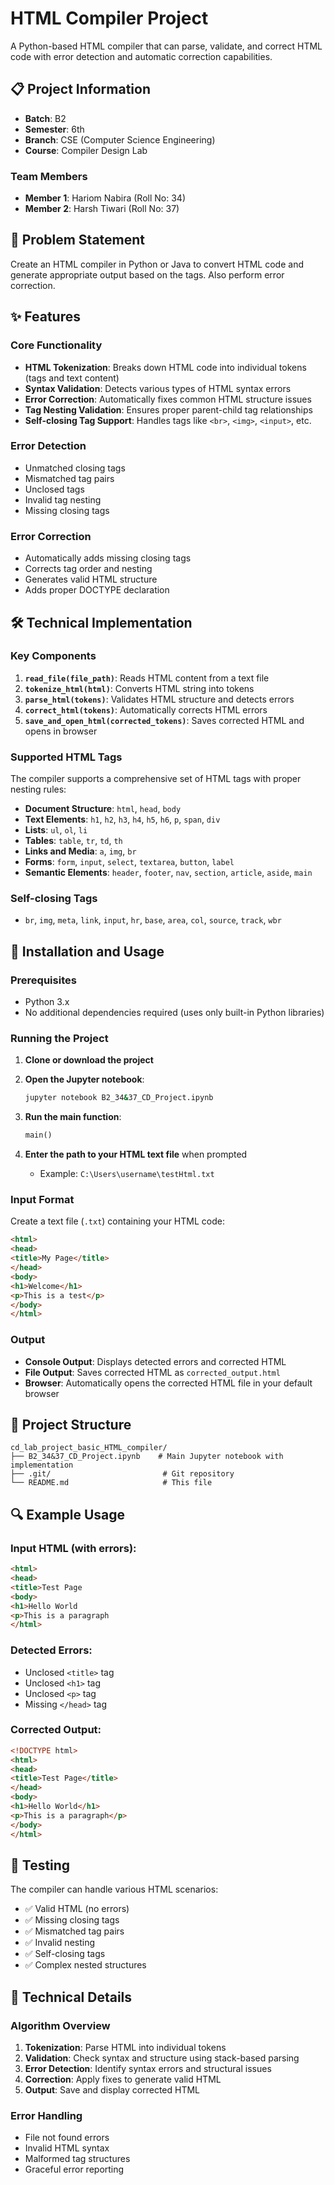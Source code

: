 # HTML Compiler Project

A Python-based HTML compiler that can parse, validate, and correct HTML code with error detection and automatic correction capabilities.

## 📋 Project Information

- **Batch**: B2
- **Semester**: 6th
- **Branch**: CSE (Computer Science Engineering)
- **Course**: Compiler Design Lab

### Team Members
- **Member 1**: Hariom Nabira (Roll No: 34)
- **Member 2**: Harsh Tiwari (Roll No: 37)

## 🎯 Problem Statement

Create an HTML compiler in Python or Java to convert HTML code and generate appropriate output based on the tags. Also perform error correction.

## ✨ Features

### Core Functionality
- **HTML Tokenization**: Breaks down HTML code into individual tokens (tags and text content)
- **Syntax Validation**: Detects various types of HTML syntax errors
- **Error Correction**: Automatically fixes common HTML structure issues
- **Tag Nesting Validation**: Ensures proper parent-child tag relationships
- **Self-closing Tag Support**: Handles tags like `<br>`, `<img>`, `<input>`, etc.

### Error Detection
- Unmatched closing tags
- Mismatched tag pairs
- Unclosed tags
- Invalid tag nesting
- Missing closing tags

### Error Correction
- Automatically adds missing closing tags
- Corrects tag order and nesting
- Generates valid HTML structure
- Adds proper DOCTYPE declaration

## 🛠️ Technical Implementation

### Key Components

1. **`read_file(file_path)`**: Reads HTML content from a text file
2. **`tokenize_html(html)`**: Converts HTML string into tokens
3. **`parse_html(tokens)`**: Validates HTML structure and detects errors
4. **`correct_html(tokens)`**: Automatically corrects HTML errors
5. **`save_and_open_html(corrected_tokens)`**: Saves corrected HTML and opens in browser

### Supported HTML Tags

The compiler supports a comprehensive set of HTML tags with proper nesting rules:

- **Document Structure**: `html`, `head`, `body`
- **Text Elements**: `h1`, `h2`, `h3`, `h4`, `h5`, `h6`, `p`, `span`, `div`
- **Lists**: `ul`, `ol`, `li`
- **Tables**: `table`, `tr`, `td`, `th`
- **Links and Media**: `a`, `img`, `br`
- **Forms**: `form`, `input`, `select`, `textarea`, `button`, `label`
- **Semantic Elements**: `header`, `footer`, `nav`, `section`, `article`, `aside`, `main`

### Self-closing Tags
- `br`, `img`, `meta`, `link`, `input`, `hr`, `base`, `area`, `col`, `source`, `track`, `wbr`

## 🚀 Installation and Usage

### Prerequisites
- Python 3.x
- No additional dependencies required (uses only built-in Python libraries)

### Running the Project

1. **Clone or download the project**
2. **Open the Jupyter notebook**:
   ```bash
   jupyter notebook B2_34&37_CD_Project.ipynb
   ```

3. **Run the main function**:
   ```python
   main()
   ```

4. **Enter the path to your HTML text file** when prompted
   - Example: `C:\Users\username\testHtml.txt`

### Input Format
Create a text file (`.txt`) containing your HTML code:
```html
<html>
<head>
<title>My Page</title>
</head>
<body>
<h1>Welcome</h1>
<p>This is a test</p>
</body>
</html>
```

### Output
- **Console Output**: Displays detected errors and corrected HTML
- **File Output**: Saves corrected HTML as `corrected_output.html`
- **Browser**: Automatically opens the corrected HTML file in your default browser

## 📁 Project Structure

```
cd_lab_project_basic_HTML_compiler/
├── B2_34&37_CD_Project.ipynb    # Main Jupyter notebook with implementation
├── .git/                         # Git repository
└── README.md                     # This file
```

## 🔍 Example Usage

### Input HTML (with errors):
```html
<html>
<head>
<title>Test Page
<body>
<h1>Hello World
<p>This is a paragraph
</html>
```

### Detected Errors:
- Unclosed `<title>` tag
- Unclosed `<h1>` tag  
- Unclosed `<p>` tag
- Missing `</head>` tag

### Corrected Output:
```html
<!DOCTYPE html>
<html>
<head>
<title>Test Page</title>
</head>
<body>
<h1>Hello World</h1>
<p>This is a paragraph</p>
</body>
</html>
```

## 🧪 Testing

The compiler can handle various HTML scenarios:
- ✅ Valid HTML (no errors)
- ✅ Missing closing tags
- ✅ Mismatched tag pairs
- ✅ Invalid nesting
- ✅ Self-closing tags
- ✅ Complex nested structures

## 🔧 Technical Details

### Algorithm Overview
1. **Tokenization**: Parse HTML into individual tokens
2. **Validation**: Check syntax and structure using stack-based parsing
3. **Error Detection**: Identify syntax errors and structural issues
4. **Correction**: Apply fixes to generate valid HTML
5. **Output**: Save and display corrected HTML

### Error Handling
- File not found errors
- Invalid HTML syntax
- Malformed tag structures
- Graceful error reporting
